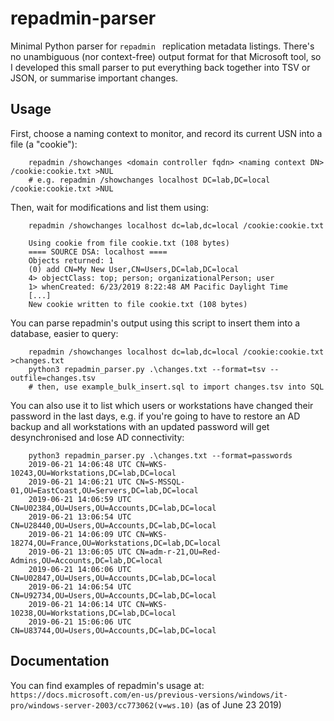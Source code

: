 # repadmin-parser

Minimal Python parser for `repadmin ` replication metadata listings. There's no unambiguous (nor context-free) output format for that Microsoft tool, so I developed this small parser to put everything back together into TSV or JSON, or summarise important changes.

## Usage

First, choose a naming context to monitor, and record its current USN into a file (a "cookie"):

```
	repadmin /showchanges <domain controller fqdn> <naming context DN> /cookie:cookie.txt >NUL
	# e.g. repadmin /showchanges localhost DC=lab,DC=local /cookie:cookie.txt >NUL
```

Then, wait for modifications and list them using:

```
	repadmin /showchanges localhost dc=lab,dc=local /cookie:cookie.txt

	Using cookie from file cookie.txt (108 bytes)
	==== SOURCE DSA: localhost ====
	Objects returned: 1
	(0) add CN=My New User,CN=Users,DC=lab,DC=local
	4> objectClass: top; person; organizationalPerson; user
	1> whenCreated: 6/23/2019 8:22:48 AM Pacific Daylight Time
	[...]
	New cookie written to file cookie.txt (108 bytes)
```

You can parse repadmin's output using this script to insert them into a database, easier to query:

```
	repadmin /showchanges localhost dc=lab,dc=local /cookie:cookie.txt >changes.txt
	python3 repadmin_parser.py .\changes.txt --format=tsv --outfile=changes.tsv
	# then, use example_bulk_insert.sql to import changes.tsv into SQL
```

You can also use it to list which users or workstations have changed their password in the last days, e.g. if you're going to have to restore an AD backup and all workstations with an updated password will get desynchronised and lose AD connectivity:

```
	python3 repadmin_parser.py .\changes.txt --format=passwords
	2019-06-21 14:06:48 UTC	CN=WKS-10243,OU=Workstations,DC=lab,DC=local
	2019-06-21 14:06:21 UTC	CN=S-MSSQL-01,OU=EastCoast,OU=Servers,DC=lab,DC=local
	2019-06-21 14:06:59 UTC	CN=U02384,OU=Users,OU=Accounts,DC=lab,DC=local
	2019-06-21 13:06:54 UTC	CN=U28440,OU=Users,OU=Accounts,DC=lab,DC=local
	2019-06-21 14:06:09 UTC	CN=WKS-18274,OU=France,OU=Workstations,DC=lab,DC=local
	2019-06-21 13:06:05 UTC	CN=adm-r-21,OU=Red-Admins,OU=Accounts,DC=lab,DC=local
	2019-06-21 14:06:06 UTC	CN=U02847,OU=Users,OU=Accounts,DC=lab,DC=local
	2019-06-21 14:06:54 UTC	CN=U92734,OU=Users,OU=Accounts,DC=lab,DC=local
	2019-06-21 14:06:14 UTC	CN=WKS-10238,OU=Workstations,DC=lab,DC=local
	2019-06-21 15:06:06 UTC	CN=U83744,OU=Users,OU=Accounts,DC=lab,DC=local
```

## Documentation

You can find examples of repadmin's usage at: `https://docs.microsoft.com/en-us/previous-versions/windows/it-pro/windows-server-2003/cc773062(v=ws.10)` (as of June 23 2019)

